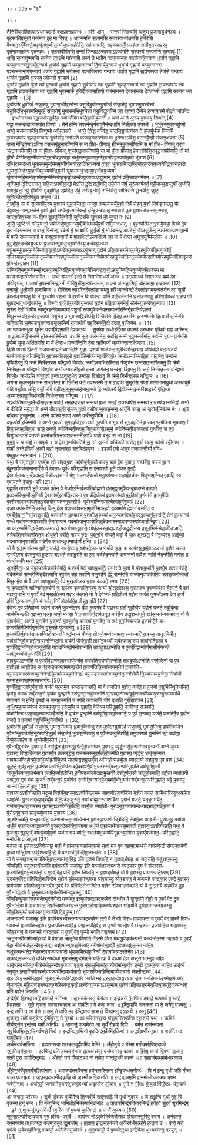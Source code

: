 +++
title = "६"

+++


  
तैत्तिरीयसंहितायाम्प्रथमकाण्डे षष्ठप्रश्नप्रारम्भः । हरिः ओम् । सन्त्वा॑ सिञ्चामि॒ यजु॑षा प्र॒जामायु॒र्धन॑ञ्च । बृह॒स्पति॑प्रसूतो॒ यज॑मान इ॒ह मा रि॑षत् ॥ आज्य॑मसि स॒त्यम॑सि स॒त्यस्याध्य॑क्षमसि ह॒विर॑सि वैश्वान॒रव्ँवै॑श्वदे॒वमुत्पू॑तशुष्मँ स॒त्यौजा॒स्सहो॑ऽसि॒ सह॑मानमसि॒ सह॒स्वारा॑ती॒स्सह॑स्वारातीय॒तस्सह॑स्व॒ पृत॑ना॒स्सह॑स्व पृतन्य॒तः । स॒हस्र॑वीर्यमसि॒ तन्मा॑ जि॒न्वाऽऽज्य॒स्याऽऽज्य॑मसि स॒त्यस्य॑ स॒त्यम॑सि स॒त्यायुः॑ [1]  
अ॒सि॒ स॒त्यशु॑ष्ममसि स॒त्येन॑ त्वा॒ऽभि घा॑रयामि॒ तस्य॑ ते भक्षीय पञ्चा॒नान्त्वा॒ वाता॑नाय्ँय॒न्त्राय॑ ध॒र्त्राय॑ गृह्णामि पञ्चा॒नान्त्व॑र्तू॒नाय्ँय॒न्त्राय॑ ध॒र्त्राय॑ गृह्णामि पञ्चा॒नान्त्वा॑ दि॒शाय्ँय॒न्त्राय॑ ध॒र्त्राय॑ गृह्णामि पञ्चा॒नान्त्वा॑ पञ्चज॒नाना॑य्ँय॒न्त्राय॑ ध॒र्त्राय॑ गृह्णामि च॒रोस्त्वा॒ पञ्च॑बिलस्य य॒न्त्राय॑ ध॒र्त्राय॑ गृह्णामि॒ ब्रह्म॑णस्त्वा॒ तेज॑से य॒न्त्राय॑ ध॒र्त्राय॑ गृह्णामि क्ष॒त्रस्य॒ त्वौज॑से य॒न्त्राय॑ [2]  
ध॒र्त्राय॑ गृह्णामि वि॒शे त्वा॑ य॒न्त्राय॑ ध॒र्त्राय॑ गृह्णामि सु॒वीर्या॑य त्वा गृह्णामि सुप्रजा॒स्त्वाय॑ त्वा गृह्णामि रा॒यस्पोषा॑य त्वा गृह्णामि ब्रह्मवर्च॒साय॑ त्वा गृह्णामि॒ भूर॒स्माकँ॑ ह॒विर्दे॒वाना॑मा॒शिषो॒ यज॑मानस्य दे॒वाना॑न्त्वा दे॒वता॑भ्यो गृह्णामि॒ कामा॑य त्वा गृह्णामि ॥ [3]  
ध्रु॒वो॑ऽसि ध्रु॒वो॑ऽहँ स॑जा॒तेषु॑ भूयास॒न्धीर॒श्चेत्ता॑ वसु॒विदु॒ग्रो॑ऽस्यु॒ग्रो॑ऽहँ स॑जा॒तेषु॑ भूयासमु॒ग्रश्चेत्ता॑ वसु॒विद॑भि॒भूर॑स्यभि॒भूर॒हँ स॑जा॒तेषु॑ भूयासमभि॒भूश्चेत्ता॑ वसु॒विद्यु॒नज्मि॑ त्वा॒ ब्रह्म॑णा॒ दैव्ये॑न ह॒व्याया॒स्मै वोढ॒वे जा॑तवेदः । इन्धा॑नास्त्वा सुप्र॒जस॑स्सु॒वीरा॒ ज्योग्जी॑वेम बलि॒हृतो॑ व॒यन्ते॑ ॥ यन्मे॑ अग्ने अ॒स्य य॒ज्ञस्य॒ रिष्या॑त् [4]  
यद्वा॒ स्कन्दा॒दाज्य॑स्यो॒त वि॑ष्णो । तेन॑ हन्मि स॒पत्न॑न्दुर्मरा॒युमैन॑न्दधामि॒ निर्ऋ॑त्या उ॒पस्थे॑ । भूर्भुव॒स्सुव॒रुच्छु॑ष्मो अग्ने॒ यज॑मानायैधि॒ निशु॑ष्मो अभि॒दास॑ते । अग्ने॒ देवे॑द्ध॒ मन्वि॑द्ध॒ मन्द्र॑जि॒ह्वाम॑र्त्यस्य ते होतर्मू॒र्धन्ना जि॑घर्मि रा॒यस्पोषा॑य सुप्रजा॒स्त्वाय॑ सु॒वीर्या॑य॒ मनो॑ऽसि प्राजाप॒त्यम्मन॑सा मा भू॒तेनाऽऽवि॑श॒ वाग॑स्यै॒न्द्री स॑पत्न॒क्षय॑णी [5]  
वा॒चा मे॑न्द्रि॒येणाऽऽवि॑श वस॒न्तमृ॑तू॒नाम्प्री॑णामि॒ स मा॑ प्री॒तᳶ प्री॑णातु ग्री॒ष्ममृ॑तू॒नाम्प्री॑णामि॒ स मा॑ प्री॒तᳶ प्री॑णातु व॒र्॒षा ऋ॑तू॒नाम्प्री॑णामि॒ ता मा॑ प्री॒ताᳶ प्री॑णन्तु श॒रद॑मृतू॒नाम्प्री॑णामि॒ सा मा॑ प्री॒ता प्री॑णातु हेमन्तशिशि॒रावृ॑तू॒नाम्प्री॑णामि॒ तौ मा॑ प्री॒तौ प्री॑णीताम॒ग्नीषोम॑योर॒हन्दे॑वय॒ज्यया॒ चक्षु॑ष्मान्भूयासम॒ग्नेर॒हन्दे॑वय॒ज्यया॑न्ना॒दो भू॑यासं [6]  
दब्धि॑र॒स्यद॑ब्धो भूयासम॒मुन्द॑भेयम॒ग्नीषोम॑योर॒हन्दे॑वय॒ज्यया॑ वृत्र॒हा भू॑यासमिन्द्राग्नि॒योर॒हन्दे॑वय॒ज्यये॑न्द्रिया॒व्य॑न्ना॒दो भू॑यास॒मिन्द्र॑स्या॒हन्दे॑वय॒ज्यये॑न्द्रिया॒वी भू॑यासम्महे॒न्द्रस्या॒हन्दे॑वय॒ज्यया॑ जे॒मान॑म्महि॒मान॑ङ्गमेयम॒ग्नेस्स्वि॑ष्ट॒कृतो॒ऽहन्दे॑वय॒ज्ययाऽऽयु॑ष्मान् य॒ज्ञेन॑ प्रति॒ष्ठाङ्ग॑मेयम् ॥ [7]  
अ॒ग्निर्मा॒ दुरि॑ष्टात्पातु सवि॒ताऽघशँ॑सा॒द्यो मेऽन्ति॑ दू॒रे॑ऽराती॒यति॒ तमे॒तेन॑ जेषँ॒ सुरू॑पवर्षवर्ण॒ एही॒मान्भ॒द्रान्दुर्याँ॑ अ॒भ्येहि॒ मामनु॑व्रता॒ न्यु॑ शी॒र्षाणि॑ मृढ्व॒मिड॒ एह्यदि॑त॒ एहि॒ सर॑स्व॒त्येहि॒ रन्ति॑रसि॒ रम॑तिरसि सू॒नर्य॑सि॒ जुष्टे॒ जुष्टि॑न्तेऽशी॒योप॑हूत उपह॒वं [8]  
ते॒ऽशी॒य॒ सा मे॑ स॒त्याशीर॒स्य य॒ज्ञस्य॑ भूया॒दरे॑डता॒ मन॑सा॒ तच्छ॑केयय्ँय॒ज्ञो दिवँ॑ रोहतु य॒ज्ञो दिव॑ङ्गच्छतु॒ यो दे॑व॒यान॒ᳶ पन्था॒स्तेन॑ य॒ज्ञो दे॒वाँ अप्ये॑त्व॒स्मास्विन्द्र॑ इन्द्रि॒यन्द॑धात्व॒स्मान्राय॑ उ॒त य॒ज्ञास्स॑चन्ताम॒स्मासु॑ सन्त्वा॒शिष॒स्सा नᳶ॑ प्रि॒या सु॒प्रतू॑र्तिर्म॒घोनी॒ जुष्टि॑रसि जु॒षस्व॑ नो॒ जुष्टा॑ नः [9]  
अ॒सि॒ जुष्टि॑न्ते गमेय॒म्मनो॒ ज्योति॑र्जुषता॒माज्य॒व्ँविच्छि॑न्नय्ँय॒ज्ञँ समि॒मन्द॑धातु । बृह॒स्पति॑स्तनुतामि॒मन्नो॒ विश्वे॑ दे॒वा इ॒ह मा॑दयन्ताम् ॥ ब्रध्न॒ पिन्व॑स्व॒ दद॑तो मे॒ मा क्षा॑यि कुर्व॒तो मे॒ मोप॑दसत्प्र॒जाप॑तेर्भा॒गो॑ऽस्यूर्ज॑स्वा॒न्पय॑स्वान्प्राणापा॒नौ मे॑ पाहि समानव्या॒नौ मे॑ पाह्युदानव्या॒नौ मे॑ पा॒ह्यक्षि॑तो॒ऽस्यक्षि॑त्यै त्वा॒ मा मे॑ क्षेष्ठा अ॒मुत्रा॒मुष्मि॑न्लो॒के ॥ [10]  
ब॒र्॒हिषो॒ऽहन्दे॑वय॒ज्यया॑ प्र॒जावा॑न्भूयास॒न्नरा॒शँस॑स्या॒हन्दे॑वय॒ज्यया॑ पशु॒मान्भू॑यासम॒ग्नेस्स्वि॑ष्ट॒कृतो॒ऽहन्दे॑वय॒ज्ययाऽऽयु॑ष्मान् य॒ज्ञेन॑ प्रति॒ष्ठाङ्ग॑मेयम॒ग्नेर॒हमुज्जि॑ति॒मनूज्जे॑षँ॒ सोम॑स्या॒हमुज्जि॑ति॒मनूज्जे॑षम॒ग्नेर॒हमुज्जि॑ति॒मनूज्जे॑षम॒ग्नीषोम॑योर॒हमुज्जि॑ति॒मनूज्जे॑षमिन्द्राग्नि॒योर॒हमुज्जि॑ति॒मनूज्जे॑ष॒मिन्द्र॑स्या॒हम् [11]  
उज्जि॑ति॒मनूज्जे॑षम्महे॒न्द्रस्या॒हमुज्जि॑ति॒मनूज्जे॑षम॒ग्नेस्स्वि॑ष्ट॒कृतो॒ऽहमुज्जि॑ति॒मनूज्जे॑ष॒व्ँवाज॑स्य मा प्रस॒वेनो॑द्ग्रा॒भेणोद॑ग्रभीत् । अथा॑ स॒पत्नाँ॒ इन्द्रो॑ मे निग्रा॒भेणाध॑राँ अकः ॥ उ॒द्ग्रा॒भञ्च॑ निग्रा॒भञ्च॒ ब्रह्म॑ दे॒वा अ॑वीवृधन्न् । अथा॑ स॒पत्ना॑निन्द्रा॒ग्नी मे॑ विषू॒चीना॒न्व्य॑स्यताम् ॥ एमा अ॑ग्मन्ना॒शिषो॒ दोह॑कामा॒ इन्द्र॑वन्तः [12]  
व॒ना॒म॒हे॒ धु॒क्षी॒महि॑ प्र॒जामिष॑म् ॥ रोहि॑तेन त्वा॒ऽग्निर्दे॒वता॑ङ्गमयतु॒ हरि॑भ्या॒न्त्वेन्द्रो॑ दे॒वता॑ङ्गमय॒त्वेत॑शेन त्वा॒ सूर्यो॑ दे॒वता॑ङ्गमयतु॒ वि ते॑ मुञ्चामि रश॒ना वि र॒श्मीन् वि योक्त्रा॒ यानि॑ परि॒चर्त॑नानि ध॒त्ताद॒स्मासु॒ द्रवि॑ण॒य्ँयच्च॑ भ॒द्रम्प्र णो॑ ब्रूताद्भाग॒धान्दे॒वता॑सु ॥ विष्णोः॑ श॒य्ँयोर॒हन्दे॑वय॒ज्यया॑ य॒ज्ञेन॑ प्रति॒ष्ठाङ्ग॑मेयँ॒ सोम॑स्या॒हन्दे॑वय॒ज्यया॑ [13]  
सु॒रेता॒ रेतो॑ धिषीय॒ त्वष्टु॑र॒हन्दे॑वय॒ज्यया॑ पशू॒नाँ रू॒पम्पु॑षेयन्दे॒वाना॒म्पत्नी॑र॒ग्निर्गृ॒हप॑तिर्य॒ज्ञस्य॑ मिथु॒नन्तयो॑र॒हन्दे॑वय॒ज्यया॑ मिथु॒नेन॒ प्र भू॑यासव्ँवे॒दो॑ऽसि॒ वित्ति॑रसि वि॒देय॒ कर्मा॑सि क॒रुण॑मसि क्रि॒यासँ॑ स॒निर॑सि सनि॒तासि॑ स॒नेय॑ङ्घृ॒तव॑न्तङ्कुला॒यिनँ॑ रा॒यस्पोषँ॑ सह॒स्रिण॑व्ँवे॒दो द॑दातु वा॒जिन॑म् ॥ [14]  
आ प्या॑यतान्ध्रु॒वा घृ॒तेन॑ य॒ज्ञय्ँय॑ज्ञ॒म्प्रति॑ देव॒यद्भ्यः॑ । सू॒र्याया॒ ऊधोऽदि॑त्या उ॒पस्थ॑ उ॒रुधा॑रा पृथि॒वी य॒ज्ञे अ॒स्मिन्न् ॥ प्र॒जाप॑तेर्वि॒भान्नाम॑ लो॒कस्तस्मिँ॑स्त्वा दधामि स॒ह यज॑मानेन॒ सद॑सि॒ सन्मे॑ भूया॒स्सर्व॑मसि॒ सर्व॑म्मे भूयाᳶ पू॒र्णम॑सि पू॒र्णम्मे॑ भूया॒ अक्षि॑तमसि॒ मा मे॑ क्षेष्ठा॒ᳶ प्राच्या॑न्दि॒शि दे॒वा ऋ॒त्विजो॑ मार्जयन्ता॒न्दक्षि॑णायां [15]  
दि॒शि मासाः॑ पि॒तरो॑ मार्जयन्ताम्प्र॒तीच्या॑न्दि॒शि गृ॒हाᳶ प॒शवो॑ मार्जयन्ता॒मुदी॑च्यान्दि॒श्याप॒ ओष॑धयो॒ वन॒स्पत॑यो मार्जयन्तामू॒र्ध्वाया॑न्दि॒शि य॒ज्ञस्स॑व्ँवत्स॒रो य॒ज्ञप॑तिर्मार्जयन्ता॒व्ँविष्णो॒ᳵ क्रमो॑ऽस्यभिमाति॒हा गा॑य॒त्रेण॒ छन्द॑सा पृथि॒वीमनु॒ वि क्र॑मे॒ निर्भ॑क्त॒स्स यन्द्वि॒ष्मो विष्णो॒ᳵ क्रमो॑ऽस्यभिशस्ति॒हा त्रैष्टु॑भेन॒ छन्द॑सा॒ऽन्तरि॑क्ष॒मनु॒ वि क्र॑मे॒ निर्भ॑क्त॒स्स यन्द्वि॒ष्मो विष्णो॒ᳵ क्रमो॑ऽस्यरातीय॒तो ह॒न्ता जाग॑तेन॒ छन्द॑सा॒ दिव॒मनु॒ वि क्र॑मे॒ निर्भ॑क्त॒स्स यन्द्वि॒ष्मो विष्णो॒ᳵ क्रमो॑ऽसि शत्रूय॒तो ह॒न्ताऽऽनु॑ष्टुभेन॒ छन्द॑सा॒ दिशोऽनु॒ वि क्र॑मे॒ निर्भ॑क्त॒स्स यन्द्वि॒ष्मः ॥ [16]  
अग॑न्म॒ सुव॒स्सुव॑रगन्म स॒न्दृश॑स्ते॒ मा छि॑त्सि॒ यत्ते॒ तप॒स्तस्मै॑ ते॒ माऽऽवृ॑क्षि सु॒भूर॑सि॒ श्रेष्ठो॑ रश्मी॒नामा॑यु॒र्धा अ॒स्यायु॑र्मे धेहि वर्चो॒धा अ॑सि॒ वर्चो॒ मयि॑ धेही॒दम॒हम॒मुम्भ्रातृ॑व्यमा॒भ्यो दि॒ग्भ्यो॑ऽस्यै दि॒वो॑ऽस्माद॒न्तरि॑क्षाद॒स्यै पृ॑थि॒व्या अ॒स्माद॒न्नाद्या॒न्निर्भ॑जामि॒ निर्भ॑क्त॒स्स यन्द्वि॒ष्मः । [17]  
सञ्ज्योति॑षाऽभूवमै॒न्द्रीमा॒वृत॑म॒न्वाव॑र्ते॒ सम॒हम्प्र॒जया॒ सम्मया॑ प्र॒जा सम॒हँ रा॒यस्पोषे॑ण॒ सम्मया॑ रा॒यस्पोष॒स्समि॑द्धो अग्ने मे दीदिहि समे॒द्धा ते॑ अग्ने दीद्यास॒व्ँवसु॑मान् य॒ज्ञो वसी॑यान्भूयास॒मग्न॒ आयूँ॑षि पवस॒ आ सु॒वोर्ज॒मिष॑ञ्च नः । आ॒रे बा॑धस्व दु॒च्छुना॑म् ॥ अग्ने॒ पव॑स्व॒ स्वपा॑ अ॒स्मे वर्च॑स्सु॒वीर्य॑म् । [18]  
दध॒त्पोषँ॑ र॒यिम्मयि॑ । अग्ने॑ गृहपते सुगृहप॒तिर॒हन्त्वया॑ गृ॒हप॑तिना भूयासँ सुगृहप॒तिर्मया॒ त्वङ्गृ॒हप॑तिना भूयाश्श॒तँ हिमा॒स्तामा॒शिष॒मा शा॑से॒ तन्त॑वे॒ ज्योति॑ष्मती॒न्तामा॒शिष॒माशा॑से॒ऽमुष्मै॒ ज्योति॑ष्मती॒ङ्कस्त्वा॑ युनक्ति॒ स त्वा॒ विमु॑ञ्च॒त्वग्ने॑ व्रतपते व्र॒तम॑चारिष॒न्तद॑शक॒न्तन्मे॑ऽराधि य॒ज्ञो ब॑भूव॒ स आ [19]  
ब॒भू॒व॒ स प्र ज॑ज्ञे॒ स वा॑वृधे । स दे॒वाना॒मधि॑पतिर्बभूव॒ सो अ॒स्माँ अधि॑पतीन्करोतु व॒यँ स्या॑म॒ पत॑यो रयी॒णाम् ॥ गोमाँ॑ अ॒ग्नेऽवि॑माँ अ॒श्वी य॒ज्ञो नृ॒वत्स॑खा॒ सद॒मिद॑प्रमृ॒ष्यः । इडा॑वाँ ए॒षो अ॑सुर प्र॒जावा॑न्दी॒र्घो र॒यिᳶ पृ॑थुबु॒ध्नस्स॒भावान्॑ ॥ [20]  
यथा॒ वै स॑मृतसो॒मा ए॒वव्ँवा ए॒ते स॑मृतय॒ज्ञा यद्द॑र्शपूर्णमा॒सौ कस्य॒ वाह॑ दे॒वा य॒ज्ञमा॒ गच्छ॑न्ति॒ कस्य॑ वा॒ न ब॑हू॒नाय्ँयज॑मानाना॒य्ँयो वै दे॒वता॒ᳶ पूर्वᳶ॑ परिगृ॒ह्णाति॒ स ए॑ना॒श्श्वो भू॒ते य॑जत ए॒तद्वै दे॒वाना॑मा॒यत॑न॒य्ँयदा॑हव॒नीयो॑ऽन्त॒राग्नी प॑शू॒नाङ्गार्ह॑पत्यो मनु॒ष्या॑णामन्वाहार्य॒पच॑नᳶ पितृ॒णाम॒ग्निङ्गृ॑ह्णाति॒ स्व ए॒वायत॑ने दे॒वता॒ᳶ परि॑ [21]  
गृ॒ह्णा॒ति॒ ताश्श्वो भू॒ते य॑जते व्र॒तेन॒ वै मेध्यो॒ऽग्निर्व्र॒तप॑तिर्ब्राह्म॒णो व्र॑त॒भृद्व्र॒तमु॑पै॒ष्यन्ब्रू॑या॒दग्ने॑ व्रतपते व्र॒तञ्च॑रिष्या॒मीत्य॒ग्निर्वै दे॒वाना॑व्व्ँर॒तप॑ति॒स्तस्मा॑ ए॒व प्र॑ति॒प्रोच्य॑ व्र॒तमाल॑भते ब॒र्॒हिषा॑ पू॒र्णमा॑से व्र॒तमुपै॑ति व॒त्सैर॑मावा॒स्या॑यामे॒तद्ध्ये॑तयो॑रा॒यत॑नमुप॒स्तीर्य॒ᳶ पूर्व॑श्चा॒ग्निरप॑र॒श्चेत्या॑हुर्मनु॒ष्याः॑ [22]  
इन्न्वा उप॑स्तीर्णमि॒च्छन्ति॒ किमु॑ दे॒वा येषा॒न्नवा॑वसान॒मुपा॑स्मि॒ञ्छ्वो य॒क्ष्यमा॑णे दे॒वता॑ वसन्ति॒ य ए॒वव्ँवि॒द्वान॒ग्निमु॑पस्तृ॒णाति॒ यज॑मानेन ग्रा॒म्याश्च॑ प॒शवो॑ऽव॒रुध्या॑ आर॒ण्याश्चेत्या॑हु॒र्यद्ग्रा॒म्यानु॑प॒वस॑ति॒ तेन॑ ग्रा॒म्यानव॑ रुन्धे॒ यदा॑र॒ण्यस्या॒श्ञाति॒ तेना॑र॒ण्यान् यदना॑श्वानुप॒वसे॑त्पितृदेव॒त्य॑स्स्यादार॒ण्यस्या॑श्ञातीन्द्रि॒यं [23]  
वा आ॑र॒ण्यमि॑न्द्रि॒यमे॒वाऽऽत्मन्ध॑त्ते॒ यदना॑श्वानुप॒वसे॒त्क्षोधु॑कस्स्या॒द्यद॑श्ञी॒याद्रु॒द्रो॑ऽस्य प॒शून॒भिम॑न्येता॒पो॑ऽश्ञाति॒ तन्नेवा॑शि॒तन्नेवान॑शित॒न्न क्षोधु॑को॒ भव॑ति॒ नास्य॑ रु॒द्रᳶ प॒शून॒भि म॑न्यते॒ वज्रो॒ वै य॒ज्ञः क्षुत्खलु॒ वै म॑नु॒ष्य॑स्य॒ भ्रातृ॑व्यो॒ यदना॑श्वानुप॒वस॑ति॒ वज्रे॑णै॒व सा॒क्षात्क्षुध॒म्भ्रातृ॑व्यँ हन्ति ॥ [24]  
यो वै श्र॒द्धामना॑रभ्य य॒ज्ञेन॒ यज॑ते॒ नास्ये॒ष्टाय॒ श्रद्द॑धते॒ऽपᳶ प्र ण॑यति श्र॒द्धा वा आप॑श्श्र॒द्धामे॒वाऽऽरभ्य॑ य॒ज्ञेन॑ यजत उ॒भये॑ऽस्य देवमनु॒ष्या इ॒ष्टाय॒ श्रद्द॑धते॒ तदा॑हु॒रति॒ वा ए॒ता वर्त्र॑न्नेद॒न्त्यति॒ वाच॒म्मनो॒ वावैता नाति॑ नेद॒न्तीति॒ मन॑सा॒ प्र ण॑यती॒यव्ँवै मनः॑ [25]  
अ॒नयै॒वैना॒ᳶ प्र ण॑य॒त्यस्क॑न्नहविर्भवति॒ य ए॒वव्ँ वेद॑ यज्ञायु॒धानि॒ सम्भ॑रति य॒ज्ञो वै य॑ज्ञायु॒धानि॑ य॒ज्ञमे॒व तत्सम्भ॑रति॒ यदेक॑मेकँ स॒म्भरे॑त्पितृदेव॒त्या॑नि स्यु॒र्यत् स॒ह सर्वा॑णि मानु॒षाणि॒ द्वेद्वे॒ सम्भ॑रति याज्यानुवा॒क्य॑योरे॒व रू॒पङ्क॑रो॒त्यथो॑ मिथु॒नमे॒व यो वै दश॑ यज्ञायु॒धानि॒ वेद॑ मुख॒तो॑ऽस्य य॒ज्ञᳵ क॑ल्पते॒ स्फ्यः [26]  
च॒ क॒पाला॑नि चाग्निहोत्र॒हव॑णी च॒ शूर्प॑ञ्च कृष्णाजि॒नञ्च॒ शम्या॑ चो॒लूख॑लञ्च॒ मुस॑लञ्च दृ॒षच्चोप॑ला चै॒तानि॒ वै दश॑ यज्ञायु॒धानि॒ य ए॒वव्ँ वेद॑ मुख॒तो॑ऽस्य य॒ज्ञᳵ क॑ल्पते॒ यो वै दे॒वेभ्यᳶ॑ प्रति॒प्रोच्य॑ य॒ज्ञेन॒ यज॑ते जु॒षन्ते॑ऽस्य दे॒वा ह॒व्यँ ह॒विर्नि॑रु॒प्यमा॑णम॒भि म॑न्त्रयेता॒ग्निँ होता॑रमि॒ह तँ हु॑व॒ इति॑ [27]  
दे॒वेभ्य॑ ए॒व प्र॑ति॒प्रोच्य॑ य॒ज्ञेन॑ यजते जु॒षन्ते॑ऽस्य दे॒वा ह॒व्यमे॒ष वै य॒ज्ञस्य॒ ग्रहो॑ गृही॒त्वैव य॒ज्ञेन॑ यजते॒ तदु॑दि॒त्वा वाच॑य्ँयच्छति य॒ज्ञस्य॒ धृत्या॒ अथो॒ मन॑सा॒ वै प्र॒जाप॑तिर्य॒ज्ञम॑तनुत॒ मन॑सै॒व तद्य॒ज्ञन्त॑नुते॒ रक्ष॑सा॒मन॑न्ववचाराय॒ यो वै य॒ज्ञय्ँयोग॒ आग॑ते यु॒नक्ति॑ यु॒ङ्क्ते यु॑ञ्जा॒नेषु॒ कस्त्वा॑ युनक्ति॒ स त्वा॑ युन॒क्त्वित्या॑ह प्र॒जाप॑ति॒र्वै कᳶ प्र॒जाप॑तिनै॒वैन॑य्ँयुनक्ति यु॒ङ्क्ते यु॑ञ्जा॒नेषु॑ ॥ [28]  
प्र॒जाप॑तिर्य॒ज्ञान॑सृजताग्निहो॒त्रञ्चा॑ग्निष्टो॒मञ्च॑ पौर्णमा॒सीञ्चो॒क्थ्य॑ञ्चामावा॒स्या॑ञ्चातिरा॒त्रञ्च॒ तानुद॑मिमीत॒ याव॑दग्निहो॒त्रमासी॒त्तावा॑नग्निष्टो॒मो याव॑ती पौर्णमा॒सी तावा॑नु॒क्थ्यो॑ याव॑त्यमावा॒स्या॑ तावा॑नतिरा॒त्रो य ए॒वव्ँवि॒द्वान॑ग्निहो॒त्रञ्जु॒होति॒ याव॑दग्निष्टो॒मेनो॑पा॒प्नोति॒ ताव॒दुपा॑ऽऽप्नोति॒ य ए॒वव्ँवि॒द्वान्पौ॑र्णमा॒सीय्ँयज॑ते॒ याव॑दु॒क्थ्ये॑नोपा॒प्नोति॑ [29]  
ताव॒दुपा॑ऽऽप्नोति॒ य ए॒वव्ँवि॒द्वान॑मावा॒स्या॑य्ँयज॑ते॒ याव॑दतिरा॒त्रेणो॑पा॒प्नोति॒ ताव॒दुपा॑ऽऽप्नोति परमे॒ष्ठिनो॒ वा ए॒ष य॒ज्ञोऽग्र॑ आसी॒त्तेन॒ स प॑र॒माङ्काष्ठा॑मगच्छ॒त्तेन॑ प्र॒जाप॑तिन्नि॒रवा॑सायय॒त्तेन॑ प्र॒जाप॑तिᳶ पर॒माङ्काष्ठा॑मगच्छ॒त्तेनेन्द्र॑न्नि॒रवा॑सायय॒त्तेनेन्द्रᳶ॑ पर॒माङ्काष्ठा॑मगच्छ॒त्तेना॒ग्नीषोमौ॑ नि॒रवा॑सायय॒त्तेना॒ग्नीषोमौ॑ पर॒माङ्काष्ठा॑मगच्छता॒य्ँयः [30]  
ए॒वव्ँवि॒द्वान्द॑र्शपूर्णमा॒सौ यज॑ते पर॒मामे॒व काष्ठा॑ङ्गच्छति॒ यो वै प्रजा॑तेन य॒ज्ञेन॒ यज॑ते॒ प्र प्र॒जया॑ प॒शुभि॑र्मिथु॒नैर्जा॑यते॒ द्वाद॑श॒ मासाः॑ सव्ँवत्स॒रो द्वाद॑श द्व॒न्द्वानि॑ दर्शपूर्णमा॒सयो॒स्तानि॑ स॒म्पाद्या॒नीत्या॑हुर्व॒त्सञ्चो॑पावसृ॒जत्यु॒खाञ्चाधि॑ श्रय॒त्यव॑ च॒ हन्ति॑ दृ॒षदौ॑ च स॒माह॒न्त्यधि॑ च॒ वप॑ते क॒पाला॑नि॒ चोप॑ दधाति पुरो॒डाश॑ञ्च [31]  
अ॒धि॒श्रय॒त्याज्य॑ञ्च स्तम्बय॒जुश्च॒ हर॑त्य॒भि च॑ गृह्णाति॒ वेदि॑ञ्च परिगृ॒ह्णाति॒ पत्नी॑ञ्च॒ सन्न॑ह्यति॒ प्रोक्ष॑णीश्चाऽऽसा॒दय॒त्याज्य॑ञ्चै॒तानि॒ वै द्वाद॑श द्व॒न्द्वानि॑ दर्शपूर्णमा॒सयो॒स्तानि॒ य ए॒वँ स॒म्पाद्य॒ यज॑ते॒ प्रजा॑तेनै॒व य॒ज्ञेन॑ यजते॒ प्र प्र॒जया॑ प॒शुभि॑र्मिथु॒नैर्जा॑यते ॥ [32]  
ध्रु॒वो॑ऽसि ध्रु॒वो॑ऽहँ स॑जा॒तेषु॑ भूयास॒मित्या॑ह ध्रु॒वाने॒वैना॑न्कुरुत उ॒ग्रो॑ऽस्यु॒ग्रो॑ऽहँ स॑जा॒तेषु॑ भूयास॒मित्या॒हाप्र॑तिवादिन ए॒वैना॑न्कुरुतेऽभि॒भूर॑स्यभि॒भूर॒हँ स॑जा॒तेषु॑ भूयास॒मित्या॑ह॒ य ए॒वैन॑म्प्रत्यु॒त्पिपी॑ते॒ तमुपा॑स्यते यु॒नज्मि॑ त्वा॒ ब्रह्म॑णा॒ दैव्ये॒नेत्या॑है॒ष वा अ॒ग्नेर्योग॒स्तेन॑ [33]  
ए॒वैन॑य्ँयुनक्ति य॒ज्ञस्य॒ वै समृ॑द्धेन दे॒वास्सु॑व॒र्गल्ँलो॒कमा॑यन् य॒ज्ञस्य॒ व्यृ॑द्धे॒नासु॑रा॒न्परा॑भावय॒न्यन्मे॑ अग्ने अ॒स्य य॒ज्ञस्य॒ रिष्या॒दित्या॑ह य॒ज्ञस्यै॒व तत्समृ॑द्धेन॒ यज॑मानस्सुव॒र्गल्ँलो॒कमे॑ति य॒ज्ञस्य॒ व्यृ॑द्धेन॒ भ्रातृ॑व्या॒न्परा॑ भावयत्यग्निहो॒त्रमे॒ताभि॒र्व्याहृ॑तीभि॒रुप॑ सादयेद्यज्ञमु॒खव्ँवा अ॑ग्निहो॒त्रम्ब्रह्मै॒ता व्याहृ॑तयो यज्ञमु॒ख ए॒व ब्रह्म॑ [34]  
कु॒रु॒ते॒ स॒व्ँव॒त्स॒रे प॒र्याग॑त ए॒ताभि॑रे॒वोप॑सादये॒द्ब्रह्म॑णै॒वोभ॒यत॑स्सव्ँवत्स॒रम्परि॑गृह्णाति दर्शपूर्णमा॒सौ चा॑तुर्मा॒स्यान्या॒लभ॑मान ए॒ताभि॒र्व्याहृ॑तीभिर् ह॒वीँष्यासा॑दयेद्यज्ञमु॒खव्ँवै द॑र्शपूर्णमा॒सौ चा॑तुर्मा॒स्यानि॒ ब्रह्मै॒ता व्याहृ॑तयो यज्ञमु॒ख ए॒व ब्रह्म॑ कुरुते सव्ँवत्स॒रे प॒र्याग॑त ए॒ताभि॑रे॒वासा॑दये॒द्ब्रह्म॑णै॒वोभ॒यत॑स्सव्ँवत्स॒रम्परि॑गृह्णाति॒ यद्वै य॒ज्ञस्य॒ साम्ना॑ क्रि॒यते॑ रा॒ष्ट्रं [35]  
य॒ज्ञस्या॒ऽऽशीर्ग॑च्छति॒ यदृ॒चा विश॑य्ँय॒ज्ञस्या॒ऽऽशीर्ग॑च्छ॒त्यथ॑ ब्राह्म॒णो॑ऽना॒शीर्के॑ण य॒ज्ञेन॑ यजते सामिधे॒नीर॑नुव॒क्ष्यन्ने॒ता व्याहृ॑तीᳶ पु॒रस्ता॑द्दध्या॒द्ब्रह्मै॒व प्र॑ति॒पद॑ङ्कुरुते॒ तथा॑ ब्राह्म॒णस्साशी॑र्केण य॒ज्ञेन॑ यजते॒ यङ्का॒मये॑त॒ यज॑मान॒म्भ्रातृ॑व्यमस्य य॒ज्ञस्या॒ऽऽशीर्ग॑च्छे॒दिति॒ तस्यै॒ता व्याहृ॑तीᳶ पुरोऽनुवा॒क्या॑यान्दध्याद्भ्रातृव्यदेव॒त्या॑ वै पु॑रोऽनुवा॒क्या॑ भ्रातृ॑व्यमे॒वास्य॑ य॒ज्ञस्य॑ [36]  
आ॒शीर्ग॑च्छति॒ यान्का॒मये॑त॒ यज॑मानान्त्स॒माव॑त्येनान् य॒ज्ञस्या॒ऽऽशीर्ग॑च्छे॒दिति॒ तेषा॑मे॒ता व्याहृ॑तीᳶ पुरोऽनुवा॒क्या॑या अर्ध॒र्च एका॑न्दध्याद्या॒ज्या॑यै पु॒रस्ता॒देका॑य्ँया॒ज्या॑या अर्ध॒र्च एका॒न्तथै॑नान्त्स॒माव॑ती य॒ज्ञस्या॒ऽऽशीर्ग॑च्छति॒ यथा॒ वै प॒र्जन्य॒स्सुवृ॑ष्ट॒व्ँ वर्ष॑त्ये॒वय्ँय॒ज्ञो यज॑मानाय वर्षति॒ स्थल॑योद॒कम्प॑रिगृ॒ह्णन्त्या॒शिषा॑ य॒ज्ञय्ँयज॑मान॒ᳶ परि॑गृह्णाति॒ मनो॑ऽसि प्राजाप॒त्यं [37]  
मन॑सा मा भू॒तेनाऽऽवि॒शेत्या॑ह॒ मनो॒ वै प्रा॑जाप॒त्यम्प्रा॑जाप॒त्यो य॒ज्ञो मन॑ ए॒व य॒ज्ञमा॒त्मन्ध॑त्ते॒ वाग॑स्यै॒न्द्री स॑पत्न॒क्षय॑णी वा॒चा मे॑न्द्रि॒येणाऽऽवि॒शेत्या॑है॒न्द्री वै वाग्वाच॑मे॒वैन्द्रीमा॒त्मन्ध॑त्ते ॥ [38]  
यो वै स॑प्तद॒शम्प्र॒जाप॑तिय्ँय॒ज्ञम॒न्वाय॑त्त॒व्ँवेद॒ प्रति॑ य॒ज्ञेन॑ तिष्ठति॒ न य॒ज्ञाद्भ्रँ॑शत॒ आ श्रा॑व॒येति॒ चतु॑रक्षर॒मस्तु॒ श्रौष॒डिति॒ चतु॑रक्षर॒य्ँयजेति॒ द्व्य॑क्षर॒य्ँये यजा॑मह॒ इति॒ पञ्चा॑क्षरन्द्व्यक्ष॒रो व॑षट्का॒र ए॒ष वै स॑प्तद॒शᳶ प्र॒जाप॑तिर्य॒ज्ञम॒न्वाय॑त्तो॒ य ए॒वव्ँ वेद॒ प्रति॑ य॒ज्ञेन॑ तिष्ठति॒ न य॒ज्ञाद्भ्रँ॑शते॒ यो वै य॒ज्ञस्य॒ प्राय॑णम्प्रति॒ष्ठाम् [39]  
उ॒दय॑न॒व्ँवेद॒ प्रति॑ष्ठिते॒नारि॑ष्टेन य॒ज्ञेन॑ सँ॒स्थाङ्ग॑च्छ॒त्या श्रा॑व॒यास्तु॒ श्रौष॒ड्यज॒ ये यजा॑महे वषट्का॒र ए॒तद्वै य॒ज्ञस्य॒ प्राय॑णमे॒षा प्र॑ति॒ष्ठैतदु॒दय॑न॒य्ँय ए॒वव्ँ वेद॒ प्रति॑ष्ठिते॒नारि॑ष्टेन य॒ज्ञेन॑ सँ॒स्थाङ्ग॑च्छति॒ यो वै सू॒नृता॑यै॒ दोह॒व्ँवेद॑ दु॒ह ए॒वैना॑य्ँय॒ज्ञो वै सू॒नृताऽऽश्रा॑व॒येत्यैवैना॑मह्व॒दस्तु॑ [40]  
श्रौष॒डित्यु॒पावा॑स्रा॒ग्यजेत्युद॑नैषी॒द्ये यजा॑मह॒ इत्युपा॑सदद्वषट्का॒रेण॑ दोग्ध्ये॒ष वै सू॒नृता॑यै॒ दोहो॒ य ए॒वव्ँ वेद॑ दु॒ह ए॒वैना॑न्दे॒वा वै स॒त्रमा॑सत॒ तेषा॒न्दिशो॑ऽदस्य॒न्त ए॒तामा॒र्द्राम्प॒ङ्क्तिम॑पश्य॒न्ना श्रा॑व॒येति॑ पुरोवा॒तम॑जनय॒न्नस्तु॒ श्रौष॒डित्य॒ब्भ्रँ सम॑प्लावय॒न्यजेति॑ वि॒द्युत॑म् [41]  
अ॒ज॒न॒य॒न्ये यजा॑मह॒ इति॒ प्राव॑र्षयन्न॒भ्य॑स्तनयन्वषट्का॒रेण॒ ततो॒ वै तेभ्यो॒ दिश॒ᳶ प्राप्या॑यन्त॒ य ए॒वव्ँ वेद॒ प्रास्मै॒ दिशᳶ॑ प्यायन्ते प्र॒जाप॑तिन्त्वो॒वेद॑ प्र॒जाप॑तिस्त्वव्ँवेद॒ यम्प्र॒जाप॑ति॒र्वेद॒ स पुण्यो॑ भवत्ये॒ष वै छ॑न्द॒स्यᳶ॑ प्र॒जाप॑ति॒रा श्रा॑व॒यास्तु॒ श्रौष॒ड्यज॒ ये यजा॑महे वषट्का॒रो य ए॒वव्ँ वेद॒ पुण्यो॑ भवति वस॒न्तम् [42]  
ऋ॒तू॒नाम्प्री॑णा॒मीत्या॑ह॒र्तवो॒ वै प्र॑या॒जा ऋ॒तूने॒व प्री॑णाति॒ ते॑ऽस्मै प्री॒ता य॑थापू॒र्वङ्क॑ल्पन्ते॒ कल्प॑न्तेऽस्मा ऋ॒तवो॒ य ए॒वव्ँ वेदा॒ग्नीषोम॑योर॒हन्दे॑वय॒ज्यया॒ चक्षु॑ष्मान्भूयास॒मित्या॑हा॒ग्नीषोमा॑भ्या॒व्ँवै य॒ज्ञश्चक्षु॑ष्मा॒न्ताभ्या॑मे॒व चक्षु॑रा॒त्मन्ध॑त्ते॒ऽग्नेर॒हन्दे॑वय॒ज्यया॑न्ना॒दो भू॑यास॒मित्या॑हा॒ग्निर्वै दे॒वाना॑मन्ना॒दस्तेनै॒व [43]  
अ॒न्नाद्य॑मा॒त्मन्ध॑त्ते॒ दब्धि॑र॒स्यद॑ब्धो भूयासम॒मुन्द॑भेय॒मित्या॑है॒तया॒ वै दब्ध्या॑ दे॒वा असु॑रानदभ्नुव॒न्तयै॒व भ्रातृ॑व्यन्दभ्नोत्य॒ग्नीषोम॑योर॒हन्दे॑वय॒ज्यया॑ वृत्र॒हा भू॑यास॒मित्या॑हा॒ग्नीषोमा॑भ्या॒व्ँवा इन्द्रो॑ वृ॒त्रम॑ह॒न्ताभ्या॑मे॒व भ्रातृ॑व्यँ स्तृणुत इन्द्राग्नि॒योर॒हन्दे॑वय॒ज्यये॑न्द्रिया॒व्य॑न्ना॒दो भू॑यास॒मित्या॑हेन्द्रिया॒व्ये॑वान्ना॒दो भ॑व॒तीन्द्र॑स्य [44]  
अ॒हन्दे॑वय॒ज्यये॑न्द्रिया॒वी भू॑यास॒मित्या॑हेन्द्रिया॒व्ये॑व भ॑वति महे॒न्द्रस्या॒हन्दे॑वय॒ज्यया॑ जे॒मान॑म्महि॒मान॑ङ्गमेय॒मित्या॑ह जे॒मान॑मे॒व म॑हि॒मान॑ङ्गच्छत्य॒ग्नेस्स्वि॑ष्ट॒कृतो॒ऽहन्दे॑वय॒ज्ययाऽऽयु॑ष्मान् य॒ज्ञेन॑ प्रति॒ष्ठाङ्ग॑मेय॒मित्या॒हायु॑रे॒वात्मन्ध॑त्ते॒ प्रति॑ य॒ज्ञेन॑ तिष्ठति ॥ 45 ॥  
इन्द्र॑व्ँवो वि॒श्वत॒स्परि॒ हवा॑महे॒ जने॑भ्यः । अ॒स्माक॑मस्तु॒ केव॑लः ॥ इन्द्र॒न्नरो॑ ने॒मधि॑ता हवन्ते॒ यत्पार्या॑ यु॒नज॑ते॒ धिय॒स्ताः । शूरो॒ नृषा॑ता॒ शव॑सश्चका॒न आ गोम॑ति व्र॒जे भ॑जा॒ त्वन्नः॑ ॥ इ॒न्द्रि॒याणि॑ शतक्रतो॒ या ते॒ जने॑षु प॒ञ्चसु॑ । इन्द्र॒ तानि॑ त॒ आ वृ॑णे ॥ अनु॑ ते दायि म॒ह इ॑न्द्रि॒याय॑ स॒त्रा ते॒ विश्व॒मनु॑ वृत्र॒हत्ये॑ । अनु॑ [46]  
क्ष॒त्त्रमनु॒ सहो॑ यज॒त्रेन्द्र॑ दे॒वेभि॒रनु॑ ते नृ॒षह्ये॑ ॥ आ यस्मि॑न्त्स॒प्त वा॑स॒वास्तिष्ठ॑न्ति स्वा॒रुहो॑ यथा । ऋषि॑र्ह दीर्घ॒श्रुत्त॑म॒ इन्द्र॑स्य घ॒र्मो अति॑थिः ॥ आ॒मासु॑ प॒क्वमैर॑य॒ आ सूर्यँ॑ रोहयो दि॒वि । घ॒र्मन्न साम॑न्तपता सुवृ॒क्तिभि॒र्जुष्ट॒ङ्गिर्व॑णसे॒ गिरः॑ ॥ इन्द्र॒मिद्गा॒थिनो॑ बृ॒हदिन्द्र॑म॒र्केभि॑र॒र्किणः॑ । इन्द्र॒व्ँवाणी॑रनूषत ॥ गाय॑न्ति त्वा गाय॒त्रिणः॑ [47]  
अर्च॑न्त्य॒र्कम॒र्किणः॑ । ब्र॒ह्माण॑स्त्वा शतक्रत॒वुद्वँ॒शमि॑व येमिरे ॥ अँ॒हो॒मुचे॒ प्र भ॑रेमा मनी॒षामो॑षिष्ठ॒दाव्न्ने॑ सुम॒तिङ्गृ॑णा॒नाः । इ॒दमि॑न्द्र॒ प्रति॑ ह॒व्यङ्गृ॑भाय स॒त्यास्स॑न्तु॒ यज॑मानस्य॒ कामाः॑ ॥ वि॒वेष॒ यन्मा॑ धि॒षणा॑ ज॒जान॒ स्तवै॑ पु॒रा पार्या॒दिन्द्र॒मह्नः॑ । अँह॑सो॒ यत्र॑ पी॒पर॒द्यथा॑ नो ना॒वेव॒ यान्त॑मु॒भये॑ हवन्ते ॥ प्र स॒म्राज॑म्प्रथ॒मम॑ध्व॒राणा॑म् [48]  
अँ॒हो॒मुच॑व्ँवृष॒भय्ँय॒ज्ञिया॑नाम् । अ॒पान्नपा॑तमश्विना॒ हय॑न्तम॒स्मिन्न॑र इन्द्रि॒यन्ध॑त्त॒मोजः॑ ॥ वि न॑ इन्द्र॒ मृधो॑ जहि नी॒चा य॑च्छ पृतन्य॒तः । अ॒ध॒स्प॒दन्तमी॑ङ्कृधि॒ यो अ॒स्माँ अ॑भि॒दास॑ति ॥ इन्द्र॑ क्ष॒त्त्रम॒भि वा॒ममोजोऽजा॑यथा वृषभ चर्षणी॒नाम् । अपा॑नुदो॒ जन॑ममित्र॒यन्त॑मु॒रुन्दे॒वेभ्यो॑ अकृणोरु लो॒कम् ॥ मृ॒गो न भी॒मᳵ कु॑च॒रो गि॑रि॒ष्ठाᳶ प॑रा॒वतः॑ [49]  
आ ज॑गामा॒ पर॑स्याः । सृ॒कँ सँ॒शाय॑ प॒विमि॑न्द्र ति॒ग्मव्ँवि शत्रू॑न्ताढि॒ वि मृधो॑ नुदस्व ॥ वि शत्रू॒न्वि मृधो॑ नुद॒ वि वृ॒त्रस्य॒ हनू॑ रुज । वि म॒न्युमि॑न्द्र भामि॒तो॑ऽमित्र॑स्याभि॒दास॑तः ॥ त्रा॒तार॒मिन्द्र॑मवि॒तार॒मिन्द्रँ॒ हवे॑हवे सु॒हवँ॒ शूर॒मिन्द्र॑म् । हु॒वे नु श॒क्रम्पु॑रुहू॒तमिन्द्रँ॑ स्व॒स्ति नो॑ म॒घवा॑ धा॒त्विन्द्रः॑ ॥ मा ते॑ अ॒स्याम् [50]  
स॒ह॒सा॒व॒न्परि॑ष्टाव॒घाय॑ भूम हरिवᳶ परा॒दै । त्राय॑स्व नोऽवृ॒केभि॒र्वरू॑थै॒स्तव॑ प्रि॒यास॑स्सू॒रिषु॑ स्याम ॥ अन॑वस्ते॒ रथ॒मश्वा॑य तक्ष॒न्त्वष्टा॒ वज्र॑म्पुरुहूत द्यु॒मन्त॑म् । ब्र॒ह्माण॒ इन्द्र॑म्म॒हय॑न्तो अ॒र्कैरव॑र्धय॒न्नह॑ये॒ हन्त॒वा उ॑ ॥ वृष्णे॒ यत्ते॒ वृष॑णो अ॒र्कमर्चा॒निन्द्र॒ ग्रावा॑णो॒ अदि॑तिस्स॒जोषाः॑ । अ॒न॒श्वासो॒ ये प॒वयो॑ऽर॒था इन्द्रे॑षिता अ॒भ्यव॑र्तन्त॒ दस्यून्॑ ॥ [51]  
